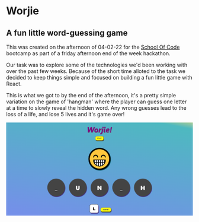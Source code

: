 # Worjie

## A fun little word-guessing game

This was created on the afternoon of 04-02-22 for the [School Of Code](www.schoolofcode.com) bootcamp as part of a friday afternoon end of the week hackathon.

Our task was to explore some of the technologies we'd been working with over the past few weeks. Because of the short time alloted to the task we decided to keep things simple and focused on building a fun little game with React.

This is what we got to by the end of the afternoon, it's a pretty simple variation on the game of 'hangman' where the player can guess one letter at a time to slowly reveal the hidden word. Any wrong guesses lead to the loss of a life, and lose 5 lives and it's game over!

![screenshot](./screenshot.PNG)
